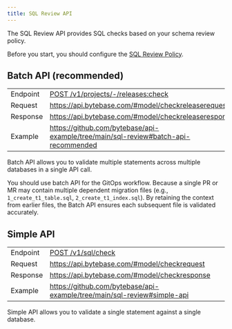 ```yaml
---
title: SQL Review API
---
```


<TutorialBlock url="/docs/tutorials/sql-review-api" title="SQL Review with Bytebase API" />

The SQL Review API provides SQL checks based on your schema review policy.

<HintBlock type="info">

Before you start, you should configure the [SQL Review Policy](/docs/sql-review/review-policy).

</HintBlock>

## Batch API (recommended)

|          |                                                                                                                              |
| -------- | ---------------------------------------------------------------------------------------------------------------------------- |
| Endpoint | [POST /v1/projects/-/releases:check](https://api.bytebase.com/#tag/releaseservice/POST/v1/projects/{project}/releases:check) |
| Request  | https://api.bytebase.com/#model/checkreleaserequest                                                                          |
| Response | https://api.bytebase.com/#model/checkreleaseresponse                                                                         |
| Example  | https://github.com/bytebase/api-example/tree/main/sql-review#batch-api-recommended                                           |

Batch API allows you to validate multiple statements across multiple databases in a single API call.

You should use batch API for the GitOps workflow. Because a single PR or MR may contain multiple dependent
migration files (e.g., `1_create_t1_table.sql`, `2_create_t1_index.sql`). By retaining the context from
earlier files, the Batch API ensures each subsequent file is validated accurately.

## Simple API

|          |                                                                                  |
| -------- | -------------------------------------------------------------------------------- |
| Endpoint | [POST /v1/sql/check](https://api.bytebase.com/#tag/sqlservice/POST/v1/sql/check) |
| Request  | https://api.bytebase.com/#model/checkrequest                                     |
| Response | https://api.bytebase.com/#model/checkresponse                                    |
| Example  | https://github.com/bytebase/api-example/tree/main/sql-review#simple-api          |

Simple API allows you to validate a single statement against a single database.
